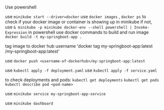 Use powershell

use `minikube start --driver=docker`
use `docker images` , `docker ps` to check if your docker image or container is showing up in minikube
if not, use `& minikube -p minikube docker-env --shell powershell | Invoke-Expression` in powershell
use docker commands to build and run image `docker build -t my-springboot-app .`

tag image to docker hub username 'docker tag my-springboot-app:latest <username-of-dockerhub>/my-springboot-app:latest'

use `docker push <username-of-dockerhub>/my-springboot-app:latest`

use `kubectl apply -f deployment.yaml`
use `kubectl apply -f service.yaml`

to check deployments and pods:
`kubectl get deployments`
`kubectl get pods`
`kubectl describe pod <pod-name>`

use `minikube service my-springboot-app-service`

use `minikube dashboard`

